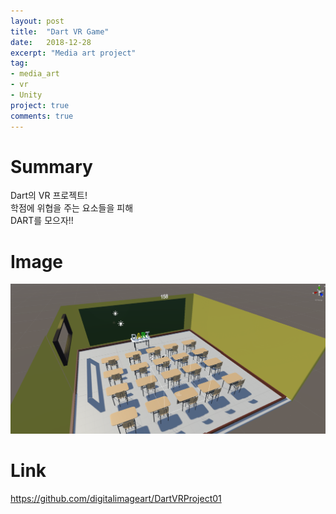 ```yaml
---
layout: post
title:  "Dart VR Game"
date:   2018-12-28
excerpt: "Media art project"
tag:
- media_art
- vr
- Unity
project: true
comments: true
---
```


# Summary
Dart의 VR 프로젝트!  
학점에 위협을 주는 요소들을 피해  
DART를 모으자!!  

# Image
![DartVRPicture](../images/DART_VR.png)

# Link
<https://github.com/digitalimageart/DartVRProject01>
